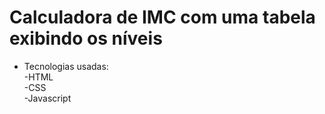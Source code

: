 # Calculadora de IMC com uma tabela exibindo os níveis

- Tecnologias usadas:   
    -HTML  
    -CSS  
    -Javascript  
  
